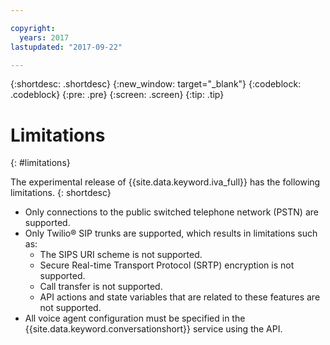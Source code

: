 ```yaml
---

copyright:
  years: 2017
lastupdated: "2017-09-22"

---
```


{:shortdesc: .shortdesc}
{:new_window: target="_blank"}
{:codeblock: .codeblock}
{:pre: .pre}
{:screen: .screen}
{:tip: .tip}

# Limitations
{: #limitations}

The experimental release of {{site.data.keyword.iva_full}} has the following limitations.
{: shortdesc}

* Only connections to the public switched telephone network (PSTN) are supported.
* Only Twilio&reg; SIP trunks are supported, which results in limitations such as:
  * The SIPS URI scheme is not supported.
  * Secure Real-time Transport Protocol (SRTP) encryption is not supported.
  * Call transfer is not supported.
  * API actions and state variables that are related to these features are not supported.
* All voice agent configuration must be specified in the {{site.data.keyword.conversationshort}} service using the API.
